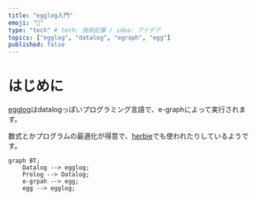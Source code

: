 ```yaml
---
title: "egglog入門"
emoji: "🥚"
type: "tech" # tech: 技術記事 / idea: アイデア
topics: ["egglog", "datalog", "egraph", "egg"]
published: false
---
```


# はじめに

[egglog](https://github.com/egraphs-good/egglog)はdatalogっぽいプログラミング言語で、e-graphによって実行されます。

数式とかプログラムの最適化が得意で、[herbie](https://github.com/herbie-fp/herbie)でも使われたりしているようです。

```mermaid
graph BT;
    Datalog --> egglog;
    Prolog --> Datalog;
    e-grpah --> egg;
    egg --> egglog;
```